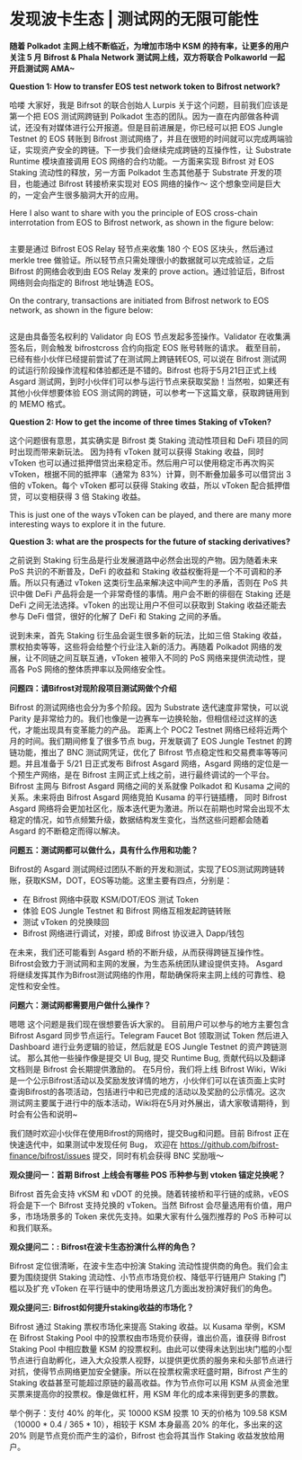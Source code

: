 # 发现波卡生态 | 测试网的无限可能性

**随着 Polkadot 主网上线不断临近，为增加市场中 KSM 的持有率，让更多的用户关注 5 月 Bifrost & Phala Network 测试网上线，双方将联合 Polkaworld 一起开启测试网 AMA~**

**Question 1: How to transfer EOS test network token to Bifrost network?**

哈喽 大家好，我是 Bifrsot 的联合创始人 Lurpis 关于这个问题，目前我们应该是第一个把 EOS 测试网跨链到 Polkadot 生态的团队。因为一直在内部做各种调试，还没有对媒体进行公开报道。但是目前进展是，你已经可以把 EOS Jungle Testnet 的 EOS 转账到 Bifrost 测试网络了，并且在很短的时间就可以完成两端验证，实现资产安全的跨链。下一步我们会继续完成跨链的互操作性，让 Substrate Runtime 模块直接调用 EOS 网络的合约功能。一方面来实现 Bifrost 对 EOS Staking 流动性的释放，另一方面 Polkadot 生态其他基于 Substrate 开发的项目，也能通过 Bifrost 转接桥来实现对 EOS 网络的操作～ 这个想象空间是巨大的，一定会产生很多脑洞大开的应用。

Here I also want to share with you the principle of EOS cross-chain interrotation from EOS to Bifrost network, as shown in the figure below:

<img :src="$withBase('/zh/news-ama04-1')" alt="" />

主要是通过 Bifrost EOS Relay 轻节点来收集 180 个 EOS 区块头，然后通过 merkle tree 做验证。所以轻节点只需处理很小的数据就可以完成验证，之后 Bifrost 的网络会收到由 EOS Relay 发来的 prove action。通过验证后，Bifrost 网络则会向指定的 Bifrost 地址铸造 EOS。

On the contrary, transactions are initiated from Bifrost network to EOS network, as shown in the figure below:

<img :src="$withBase('/zh/news-ama04-2')" alt="" />

这是由具备签名权利的 Validator 向 EOS 节点发起多签操作。Validator 在收集满签名后，则会触发 bifrostcross 合约向指定 EOS 账号转账的请求。 截至目前，已经有些小伙伴已经提前尝试了在测试网上跨链转EOS, 可以说在 Bifrost 测试网的试运行阶段操作流程和体验都还是不错的。Bifrost 也将于5月21日正式上线 Asgard 测试网，到时小伙伴们可以参与运行节点来获取奖励！当然啦，如果还有其他小伙伴想要体验 EOS 测试网的跨链，可以参考一下这篇文章，获取跨链用到的 MEMO 格式。

**Question 2: How to get the income of three times Staking of vToken?**

这个问题很有意思，其实确实是 Bifrost 类 Staking 流动性项目和 DeFi 项目的同时出现而带来新玩法。 因为持有 vToken 就可以获得 Staking 收益，同时 vToken 也可以通过抵押借贷出来稳定币。然后用户可以使用稳定币再次购买 vToken，根据不同的抵押率（通常为 83%）计算，则不断叠加最多可以借贷出 3 倍的 vToken。每个 vToken 都可以获得 Staking 收益，所以 vToken 配合抵押借贷，可以变相获得 3 倍 Staking 收益。

This is just one of the ways vToken can be played, and there are many more interesting ways to explore it in the future.

**Question 3: what are the prospects for the future of stacking derivatives?**

之前说到 Staking 衍生品是行业发展道路中必然会出现的产物。因为随着未来 PoS 共识的不断普及，DeFi 的收益和 Staking 收益权衡将是一个不可调和的矛盾。所以只有通过 vToken 这类衍生品来解决这中间产生的矛盾，否则在 PoS 共识中做 DeFi 产品将会是一个非常奇怪的事情。用户会不断的徘徊在 Staking 还是 DeFi 之间无法选择。vToken 的出现让用户不但可以获取到 Staking 收益还能去参与 DeFi 借贷，很好的化解了 DeFi 和 Staking 之间的矛盾。

说到未来，首先 Staking 衍生品会诞生很多新的玩法，比如三倍 Staking 收益，票权拍卖等等，这些将会给整个行业注入新的活力。再随着 Polkadot 网络的发展，让不同链之间互联互通，vToken 被带入不同的 PoS 网络来提供流动性，提高各 PoS 网络的整体质押率以及网络安全性。

**问题四：请Bifrost对现阶段项目测试网做个介绍**

Bifrost 的测试网络也会分为多个阶段。因为 Substrate 迭代速度非常快，可以说 Parity 是非常给力的。我们也像是一边赛车一边换轮胎，但相信经过这样的迭代，才能出现具有变革能力的产品。 距离上个 POC2 Testnet 网络已经将近两个月的时间。我们期间修复了很多节点 bug，开发联调了 EOS Jungle Testnet 的跨链功能，推出了 BNC 测试网凭证，优化了 Bifrost 节点稳定性和交易费率等等问题。并且准备于 5/21 日正式发布 Bifrost Asgard 网络，Asgard 网络的定位是一个预生产网络，是在 Bifrost 主网正式上线之前，进行最终调试的一个平台。Bifrost 主网与 Bifrost Asgard 网络之间的关系就像 Polkadot 和 Kusama 之间的关系。未来将由 Bifrost Asgard 网络竞拍 Kusama 的平行链插槽， 同时 Bifrost Asgard 网络将会更加社区化，版本迭代更为激进。所以在前期也时常会出现不太稳定的情况，如节点频繁升级，数据结构发生变化，当然这些问题都会随着 Asgard 的不断稳定而得以解决。

**问题五：测试网都可以做什么，具有什么作用和功能？**

Bifrost的 Asgard 测试网经过团队不断的开发和测试，实现了EOS测试网跨链转账，获取KSM，DOT，EOS等功能。这里主要有四点，分别是：

- 在  Bifrost 网络中获取 KSM/DOT/EOS 测试 Token
- 体验 EOS Jungle Testnet 和 Bifrost 网络互相发起跨链转账
- 测试 vToken 的兑换赎回
- Bifrost 网络进行调试，对接，即成 Bifrost 协议进入 Dapp/钱包

在未来，我们还可能看到 Asgard 桥的不断升级，从而获得跨链互操作性。Bifrost会致力于测试网和主网的发展，为生态系统团队建设提供支持。 Asgard 将继续发挥其作为Bifrost测试网络的作用，帮助确保将来主网上线的可靠性、稳定性和安全性。

**问题六：测试网都需要用户做什么操作？**

嗯嗯 这个问题是我们现在很想要告诉大家的。 目前用户可以参与的地方主要包含 Bifrost Asgard 同步节点运行。Telegram Faucet Bot 领取测试 Token 然后进入 Dashboard 进行业务逻辑的验证，然后就是 EOS Jungle Testnet 的资产跨链测试。 那么其他一些操作像是提交 UI Bug, 提交 Runtime Bug, 贡献代码以及翻译文档则是 Bifrost 会长期提供激励的。 在5月份，我们将上线 Bifrost Wiki，Wiki是一个公示Bifrost活动以及奖励发放详情的地方，小伙伴们可以在该页面上实时查询Bifrost的各项活动，包括进行中和已完成的活动以及奖励的公示情况。这次测试网主要属于进行中的版本活动，Wiki将在5月对外展出，请大家敬请期待，到时会有公告和说明~

我们随时欢迎小伙伴在使用Bifrost的网络时，提交Bug和问题。目前 Bifrost 正在快速迭代中，如果测试中发现任何 Bug， 欢迎在 <https://github.com/bifrost-finance/bifrost/issues> 提交，同时有机会获得 BNC 奖励哦～

**观众提问一：首期 Bifrost 上线会有哪些 POS 币种参与到 vtoken 锚定兑换呢？**

Bifrost 首先会支持  vKSM 和 vDOT 的兑换。随着转接桥和平行链的成熟，vEOS 将会是下一个 Bifrost 支持兑换的 vToken。当然 Bifrost 会尽量选用有价值，用户多，市场场景多的 Token 来优先支持。如果大家有什么强烈推荐的 PoS 币种可以和我们联系。

**观众提问二：: Bifrost在波卡生态扮演什么样的角色？**

Bifrost 定位很清晰，在波卡生态中扮演 Staking 流动性提供商的角色。我们会主要为围绕提供 Staking 流动性、小节点市场竞价权、降低平行链用户 Staking 门槛以及扩充 vToken 在平行链中的使用场景这几方面出发扮演好我们的角色。

**观众提问三: Bifrost如何提升staking收益的市场化？**

Bifrost 通过 Staking 票权市场化来提高 Staking 收益。以 Kusama 举例，KSM 在  Bifrost Staking Pool 中的投票权由市场竞价获得，谁出价高，谁获得 Bifrost Staking Pool 中相应数量 KSM 的投票权利。由此可以使得未达到出块门槛的小型节点进行自助孵化，进入大众投票人视野，以提供更优质的服务来和头部节点进行对抗，使得节点网络更加安全健康。所以在投票权需求旺盛时期，Bifrost 产生的 Staking 收益甚至可能超过原链的最高收益。作为节点你可以用 KSM 从资金池里买票来提高你的投票权。像是做杠杆，用 KSM 年化的成本来得到更多的票数。

举个例子：支付 40% 的年化，买 10000 KSM 投票 10 天的价格为 109.58 KSM （10000 * 0.4 / 365 * 10），相较于 KSM 本身最高 20% 的年化，多出来的这 20% 则是节点竞价而产生的溢价，Bifrost 也会将其当作 Staking 收益发放给用户。
